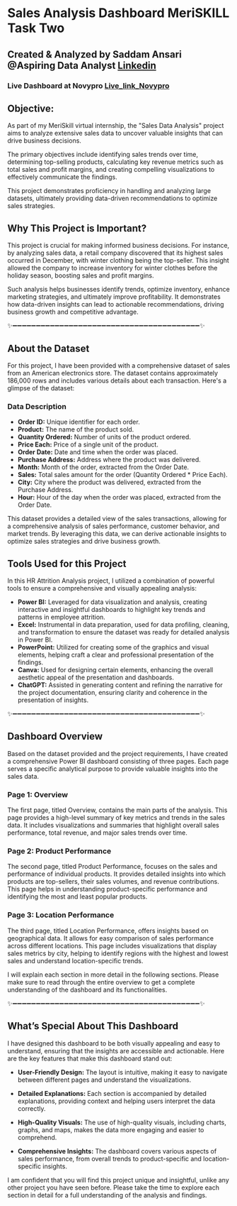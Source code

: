 # Sales Analysis Dashboard MeriSKILL Task Two

## Created & Analyzed by Saddam Ansari @Aspiring Data Analyst [Linkedin](https://www.linkedin.com/in/saddam-ansari-dataanalyst/)


### Live Dashboard at Novypro [Live_link_Novypro](https://project.novypro.com/jbFNnR)

## Objective:

As part of my MeriSkill virtual internship, the "Sales Data Analysis" project aims to analyze extensive sales data to uncover valuable insights that can drive business decisions. 

The primary objectives include identifying sales trends over time, determining top-selling products, calculating key revenue metrics such as total sales and profit margins, and creating compelling visualizations to effectively communicate the findings. 

This project demonstrates proficiency in handling and analyzing large datasets, ultimately providing data-driven recommendations to optimize sales strategies.

## Why This Project is Important?

This project is crucial for making informed business decisions. For instance, by analyzing sales data, a retail company discovered that its highest sales occurred in December, with winter clothing being the top-seller. This insight allowed the company to increase inventory for winter clothes before the holiday season, boosting sales and profit margins.

Such analysis helps businesses identify trends, optimize inventory, enhance marketing strategies, and ultimately improve profitability. It demonstrates how data-driven insights can lead to actionable recommendations, driving business growth and competitive advantage.


✨➖➖➖➖➖➖➖➖➖➖➖➖➖➖➖➖➖➖➖➖➖➖➖➖➖➖➖➖➖➖➖➖➖➖➖➖➖➖➖➖✨


## About the Dataset

For this project, I have been provided with a comprehensive dataset of sales from an American electronics store. The dataset contains approximately 186,000 rows and includes various details about each transaction. Here's a glimpse of the dataset:

### Data Description
 * **Order ID:** Unique identifier for each order.
 * **Product:** The name of the product sold.
 * **Quantity Ordered:** Number of units of the product ordered.
 * **Price Each:** Price of a single unit of the product.
 * **Order Date:** Date and time when the order was placed.
 * **Purchase Address:** Address where the product was delivered.
 * **Month:** Month of the order, extracted from the Order Date.
 * **Sales:** Total sales amount for the order (Quantity Ordered * Price Each).
 * **City:** City where the product was delivered, extracted from the Purchase Address.
 * **Hour:** Hour of the day when the order was placed, extracted from the Order Date.

This dataset provides a detailed view of the sales transactions, allowing for a comprehensive analysis of sales performance, customer behavior, and market trends. By leveraging this data, we can derive actionable insights to optimize sales strategies and drive business growth.

## Tools Used for this Project
In this HR Attrition Analysis project, I utilized a combination of powerful tools to ensure a comprehensive and visually appealing analysis:

 * **Power BI:** Leveraged for data visualization and analysis, creating interactive and insightful dashboards to highlight key trends and patterns in employee attrition.
 * **Excel:** Instrumental in data preparation, used for data profiling, cleaning, and transformation to ensure the dataset was ready for detailed analysis in Power BI.
 * **PowerPoint:** Utilized for creating some of the graphics and visual elements, helping craft a clear and professional presentation of the findings.
 * **Canva:** Used for designing certain elements, enhancing the overall aesthetic appeal of the presentation and dashboards.
 * **ChatGPT:** Assisted in generating content and refining the narrative for the project documentation, ensuring clarity and coherence in the presentation of insights.

✨➖➖➖➖➖➖➖➖➖➖➖➖➖➖➖➖➖➖➖➖➖➖➖➖➖➖➖➖➖➖➖➖➖➖➖➖➖➖➖➖✨

## Dashboard Overview
Based on the dataset provided and the project requirements, I have created a comprehensive Power BI dashboard consisting of three pages. Each page serves a specific analytical purpose to provide valuable insights into the sales data.

### Page 1: Overview
The first page, titled Overview, contains the main parts of the analysis. This page provides a high-level summary of key metrics and trends in the sales data. It includes visualizations and summaries that highlight overall sales performance, total revenue, and major sales trends over time.

### Page 2: Product Performance
The second page, titled Product Performance, focuses on the sales and performance of individual products. It provides detailed insights into which products are top-sellers, their sales volumes, and revenue contributions. This page helps in understanding product-specific performance and identifying the most and least popular products.

### Page 3: Location Performance
The third page, titled Location Performance, offers insights based on geographical data. It allows for easy comparison of sales performance across different locations. This page includes visualizations that display sales metrics by city, helping to identify regions with the highest and lowest sales and understand location-specific trends.

I will explain each section in more detail in the following sections. Please make sure to read through the entire overview to get a complete understanding of the dashboard and its functionalities.


✨➖➖➖➖➖➖➖➖➖➖➖➖➖➖➖➖➖➖➖➖➖➖➖➖➖➖➖➖➖➖➖➖➖➖➖➖➖➖➖➖✨

## What’s Special About This Dashboard
I have designed this dashboard to be both visually appealing and easy to understand, ensuring that the insights are accessible and actionable. Here are the key features that make this dashboard stand out:

 * **User-Friendly Design:** The layout is intuitive, making it easy to navigate between different pages and understand the visualizations.

 * **Detailed Explanations:** Each section is accompanied by detailed explanations, providing context and helping users interpret the data correctly.

 * **High-Quality Visuals:** The use of high-quality visuals, including charts, graphs, and maps, makes the data more engaging and easier to comprehend.

 * **Comprehensive Insights:** The dashboard covers various aspects of sales performance, from overall trends to product-specific and location-specific insights.

I am confident that you will find this project unique and insightful, unlike any other project you have seen before. Please take the time to explore each section in detail for a full understanding of the analysis and findings.
